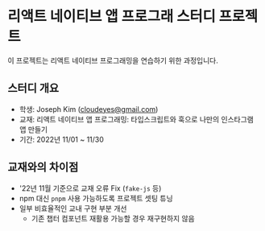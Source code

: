 # 리액트 네이티브 앱 프로그래 스터디 프로젝트

이 프로젝트는 리액트 네이티브 프로그래밍을 연습하기 위한 과정입니다.

## 스터디 개요

- 학생: Joseph Kim (<cloudeyes@gmail.com>)
- 교재: 리액트 네이티브 앱 프로그래밍:  타입스크립트와 훅으로 나만의 인스타그램 앱 만들기
- 기간: 2022년 11/01 ~ 11/30

## 교재와의 차이점

- '22년 11월 기준으로 교재 오류 Fix (`fake-js` 등)
- npm 대신 `pnpm` 사용 가능하도록 프로젝트 셋팅 튜닝
- 일부 비효율적인 교내 구현 부분 개선
  - 기존 챕터 컴포넌트 재활용 가능할 경우 재구현하지 않음

